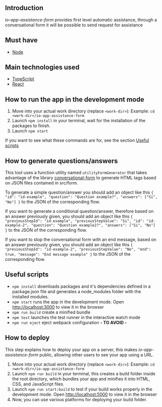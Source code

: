## Introduction

_io-app-assistance-form_ provides first level automatic assistance, through a conversational form it will be possible to send request for assistance

## Must have

- [Node](https://nodejs.org/en/)

## Main technologies used

- [TypeScript](https://www.typescriptlang.org/)
- [React](https://reactjs.org/)

## How to run the app in the development mode

1. Move into your actual work directory (replace `<work-dir>`):
   Example: `cd <work-dir>/io-app-assistance-form`
2. Launch `npm install` in your terminal, wait for the installation of the packages to finish.
3. Launch `npm start`

If you want to see what these commands are for, see the section [Useful scripts](#useful-scripts)

## How to generate questions/answers

This tool uses a function utility named `utilityFormGenerator` that takes advantage of the library [conversational-form](https://space10-community.github.io/conversational-form/docs/1.0.0/getting-started/) to generate HTML tags based on JSON files contained in src/form.

To generate a simple question/answer you should add an object like this `{ "id": "id-example", "question": "Question example?", "answers": ["Si", "No"] }` to the JSON of the corresponding flow.

If you want to generate a conditional question/answer, therefore based on an answer previously given, you should add an object like this `{ "previousStepId": "id-example", "previousStepValue": "Si", "id": "id-example-2", "question": "Question example2?", "answers": ["Si", "No"] }` to the JSON of the corresponding flow.

If you want to stop the conversational form with an end message, based on an answer previously given, you should add an object like this `{ "previousStepId": "id-example-2", "previousStepValue": "No", "end": true, "message": "End message example" }` to the JSON of the corresponding flow.

## Useful scripts

- `npm install` downloads packages and it's dependencies defined in a package.json file and generates a node_modules folder with the installed modules.
- `npm start` runs the app in the development mode. Open [http://localhost:3000](http://localhost:3000) to view it in the browser
- `npm run build` create a minified bundle
- `npm test` launches the test runner in the interactive watch mode
- `npm run eject` eject webpack configuration **- TO AVOID -**

## How to deploy

This step explains how to deploy your app on a server, this makes _io-app-assistance-form_ public, allowing other users to see your app using a URL.

1. Move into your actual work directory (replace `<work-dir>`):
   Example: `cd <work-dir>/io-app-assistance-form`
2. Launch `npm run build` in your terminal, this creates a build folder inside the root directory, which bundles your app and minifies it into HTML, CSS, and JavaScript files.
3. Launch `npm run start:build` to test if your build works properly in the development mode. Open [http://localhost:5000](http://localhost:5000) to view it in the browser
4. Now, you can use various platforms for deploying your build folder.
